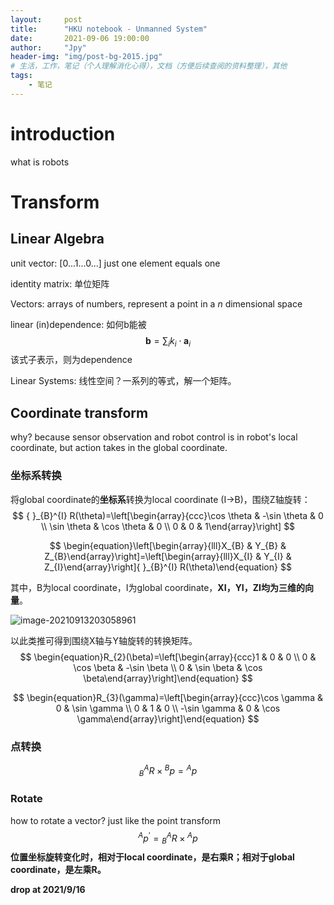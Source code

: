 ```yaml
---
layout:     post
title:      "HKU notebook - Unmanned System"
date:       2021-09-06 19:00:00
author:     "Jpy"
header-img: "img/post-bg-2015.jpg"
# 生活，工作，笔记（个人理解消化心得），文档（方便后续查阅的资料整理），其他
tags:
    - 笔记
---
```


# introduction

what is robots

# Transform

## Linear Algebra

unit vector: [0...1...0...] just one element equals one

identity matrix: 单位矩阵

Vectors: arrays of numbers, represent a point in a *n* dimensional space

linear (in)dependence: 如何b能被 
$$
\mathbf{b}=\sum_{i} k_{i} \cdot \mathbf{a}_{i}
$$
该式子表示，则为dependence

Linear Systems: 线性空间？一系列的等式，解一个矩阵。

## Coordinate transform

why? because sensor observation and robot control is in robot's local coordinate, but action takes in the global coordinate.

### 坐标系转换

将global coordinate的**坐标系**转换为local coordinate (I->B)，围绕Z轴旋转：
$$
{ }_{B}^{I} R(\theta)=\left[\begin{array}{ccc}\cos \theta & -\sin \theta & 0 \\ \sin \theta & \cos \theta & 0 \\ 0 & 0 & 1\end{array}\right]
$$

$$
\begin{equation}\left[\begin{array}{lll}X_{B} & Y_{B} & Z_{B}\end{array}\right]=\left[\begin{array}{lll}X_{I} & Y_{I} & Z_{I}\end{array}\right]{ }_{B}^{I} R(\theta)\end{equation}
$$

其中，B为local coordinate，I为global coordinate，**XI，YI，ZI均为三维的向量**。

![image-20210913203058961](https://cdn.jsdelivr.net/gh/Jia-py/blog_picture/21_9/image-20210913203058961.png)

以此类推可得到围绕X轴与Y轴旋转的转换矩阵。
$$
\begin{equation}R_{2}(\beta)=\left[\begin{array}{ccc}1 & 0 & 0 \\ 0 & \cos \beta & -\sin \beta \\ 0 & \sin \beta & \cos \beta\end{array}\right]\end{equation}
$$

$$
\begin{equation}R_{3}(\gamma)=\left[\begin{array}{ccc}\cos \gamma & 0 & \sin \gamma \\ 0 & 1 & 0 \\ -\sin \gamma & 0 & \cos \gamma\end{array}\right]\end{equation}
$$

### 点转换

$$
\begin{equation}{ }_{B}^{A} R \times{ }^{B} p={ }^{A} p\end{equation}
$$

### Rotate

how to rotate a vector? just like the point transform
$$
\begin{equation}{ }^{A} p^{\prime}={ }_{B}^{A} R \times{ }^{A} p\end{equation}
$$
**位置坐标旋转变化时，相对于local coordinate，是右乘R；相对于global coordinate，是左乘R。**

**drop at 2021/9/16**

